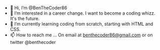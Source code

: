 - 👋 Hi, I’m @BenTheCoder86
- 👀 I’m interested in a career change. I want to become a coding whizz. It's the future.
- 🌱 I’m currently learning coding from scratch, starting with HTML and CSS.
- 📫 How to reach me ... On email at benthecoder86@gmail.com or on twitter @benthecoder

<!---
BenTheCoder86/BenTheCoder86 is a ✨ special ✨ repository because its `README.md` (this file) appears on your GitHub profile.
You can click the Preview link to take a look at your changes.
--->
